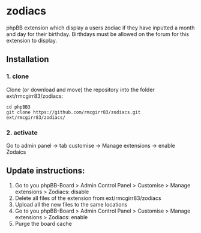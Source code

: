 zodiacs
=========================

phpBB extension which display a users zodiac if they have inputted a month and day for their birthday.  Birthdays must be allowed on the forum for this extension to display.

## Installation

### 1. clone
Clone (or download and move) the repository into the folder ext/rmcgirr83/zodiacs:

```
cd phpBB3
git clone https://github.com/rmcgirr83/zodiacs.git ext/rmcgirr83/zodiacs/
```

### 2. activate
Go to admin panel -> tab customise -> Manage extensions -> enable Zodaics

## Update instructions:
1. Go to you phpBB-Board > Admin Control Panel > Customise > Manage extensions > Zodiacs: disable
2. Delete all files of the extension from ext/rmcgirr83/zodiacs
3. Upload all the new files to the same locations
4. Go to you phpBB-Board > Admin Control Panel > Customise > Manage extensions > Zodiacs: enable
5. Purge the board cache
